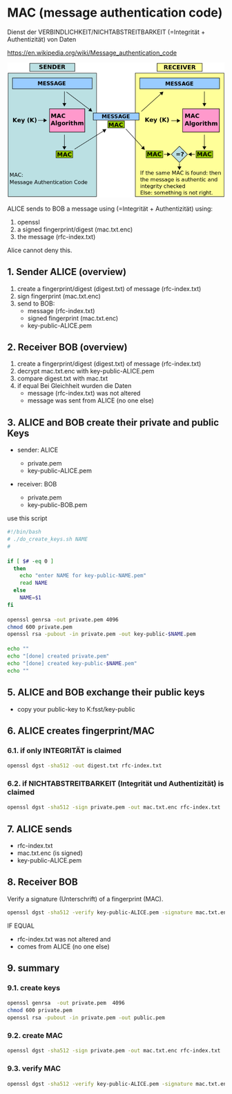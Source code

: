# MAC (message authentication code)

Dienst der VERBINDLICHKEIT/NICHTABSTREITBARKEIT (=Integrität + Authentizität) von Daten

<https://en.wikipedia.org/wiki/Message_authentication_code>

![img](mac.png)

ALICE sends to BOB a message using (=Integrität + Authentizität) using:

  1. openssl
  2. a signed fingerprint/digest (mac.txt.enc)
  3. the message (rfc-index.txt)

Alice cannot deny this.

## 1. Sender ALICE (overview)

1. create a fingerprint/digest (digest.txt) of message (rfc-index.txt)
2. sign fingerprint (mac.txt.enc)
3. send to BOB:
    - message (rfc-index.txt)
    - signed fingerprint (mac.txt.enc)
    - key-public-ALICE.pem

## 2. Receiver BOB (overview)

1. create a fingerprint/digest (digest.txt) of message (rfc-index.txt)
2. decrypt mac.txt.enc with key-public-ALICE.pem
3. compare digest.txt with mac.txt
4. if equal Bei Gleichheit wurden die Daten
    - message (rfc-index.txt) was not altered
    - message was sent from ALICE (no one else)

## 3. ALICE and BOB create their private and public Keys

- sender: ALICE
  - private.pem
  - key-public-ALICE.pem
  
- receiver: BOB
  - private.pem
  - key-public-BOB.pem

use this script

~~~bash
#!/bin/bash
# ./do_create_keys.sh NAME
#

if [ $# -eq 0 ]
  then
    echo "enter NAME for key-public-NAME.pem"
    read NAME
  else
    NAME=$1
fi

openssl genrsa -out private.pem 4096
chmod 600 private.pem
openssl rsa -pubout -in private.pem -out key-public-$NAME.pem

echo ""
echo "[done] created private.pem"
echo "[done] created key-public-$NAME.pem"
echo ""
~~~

## 5. ALICE and BOB exchange their public keys

- copy your public-key to K:fsst/key-public

## 6. ALICE creates fingerprint/MAC

### 6.1. if only INTEGRITÄT is claimed

~~~bash
openssl dgst -sha512 -out digest.txt rfc-index.txt
~~~

### 6.2. if NICHTABSTREITBARKEIT (Integrität und Authentizität) is claimed

~~~bash
openssl dgst -sha512 -sign private.pem -out mac.txt.enc rfc-index.txt
~~~

## 7. ALICE sends

- rfc-index.txt
- mac.txt.enc (is signed)
- key-public-ALICE.pem

## 8. Receiver BOB

Verify a signature (Unterschrift) of a fingerprint (MAC).

~~~bash
openssl dgst -sha512 -verify key-public-ALICE.pem -signature mac.txt.enc rfc-index.txt
~~~

IF EQUAL

- rfc-index.txt was not altered and
- comes from ALICE (no one else)

## 9. summary

### 9.1. create keys

~~~bash
openssl genrsa  -out private.pem  4096
chmod 600 private.pem
openssl rsa -pubout -in private.pem -out public.pem
~~~

### 9.2. create MAC

~~~bash
openssl dgst -sha512 -sign private.pem -out mac.txt.enc rfc-index.txt
~~~

### 9.3. verify MAC

~~~bash
openssl dgst -sha512 -verify key-public-ALICE.pem -signature mac.txt.enc rfc-index.txt
~~~
